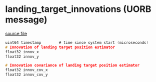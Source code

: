 # landing_target_innovations (UORB message)



[source file](https://github.com/PX4/PX4-Autopilot/blob/release/1.13/msg/landing_target_innovations.msg)

```c
uint64 timestamp		# time since system start (microseconds)
# Innovation of landing target position estimator
float32 innov_x
float32 innov_y

# Innovation covariance of landing target position estimator
float32 innov_cov_x
float32 innov_cov_y

```

